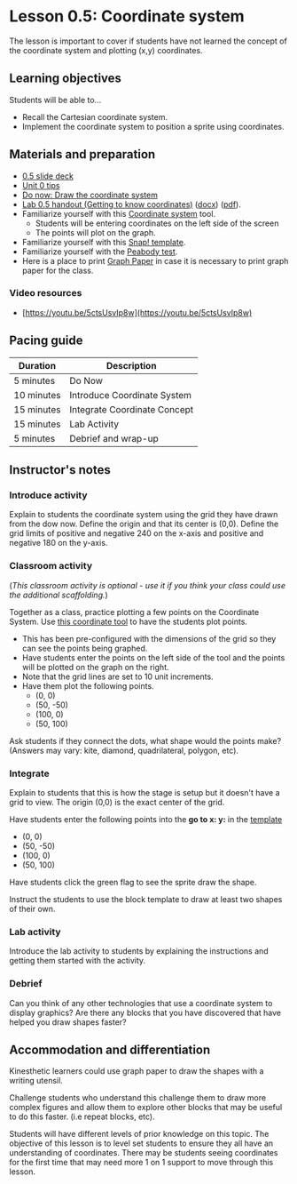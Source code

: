 # Lesson 0.5: Coordinate system

The lesson is important to cover if students have not learned the concept of the coordinate system and plotting (x,y) coordinates.

## Learning objectives

Students will be able to...

* Recall the Cartesian coordinate system.
* Implement the coordinate system to position a sprite using coordinates.

## Materials and preparation

* [0.5 slide deck](https://github.com/TEALSK12/introduction-to-computer-science/raw/master/slidedecks/TEALS%20SNAP%200.5.pptx)
* [Unit 0 tips](unit_0_tips.md)
* [Do now: Draw the coordinate system](do_now_05.md)
* [Lab 0.5 handout (Getting to know coordinates)](lab_05.md) ([docx](https://github.com/TEALSK12/introduction-to-computer-science/raw/master/Unit%200/lab_05.docx)) ([pdf](https://github.com/TEALSK12/introduction-to-computer-science/raw/master/Unit%200/lab_05.pdf)).
* Familiarize yourself with this [Coordinate system](https://www.desmos.com/calculator/ui4klsjued) tool.
  * Students will be entering coordinates on the left side of the screen
  * The points will plot on the graph.
* Familiarize yourself with this [Snap! template](https://snap.berkeley.edu/snap/snap.html#present:Username=aspiece%40gmail.com&ProjectName=Snap%20Coordinate%20System%20Intro).
* Familiarize yourself with the [Peabody test](https://snap.berkeley.edu/snap/snap.html#present:Username=aspiece%40gmail.com&ProjectName=PeabodyTest).
* Here is a place to print [Graph Paper](https://free-printable-paper.com/graph-paper/) in case it is necessary to print graph paper for the class.

### Video resources

* [https://youtu.be/5ctsUsvIp8w](https://youtu.be/5ctsUsvIp8w)

## Pacing guide

| Duration   | Description                                   |
| ---------- | --------------------------------------------- |
| 5 minutes  | Do Now |
| 10 minutes  | Introduce Coordinate System              |
| 15 minutes | Integrate Coordinate Concept |
| 15 minutes | Lab Activity |
| 5 minutes | Debrief and wrap-up                           |

## Instructor's notes

### Introduce activity

Explain to students the coordinate system using the grid they have drawn from the dow now.
Define the origin and that its center is (0,0).
Define the grid limits of positive and negative 240 on the x-axis and positive and negative 180 on the y-axis.

### Classroom activity

(_This classroom activity is optional - use it if you think your class could use the additional scaffolding._)

Together as a class, practice plotting a few points on the Coordinate System.
Use [this coordinate tool](https://www.desmos.com/calculator/ui4klsjued) to have the students plot points.

* This has been pre-configured with the dimensions of the grid so they can see the points being graphed.
* Have students enter the points on the left side of the tool and the points will be plotted on the graph on the right.
* Note that the grid lines are set to 10 unit increments.
* Have them plot the following points.
  * (0, 0)
  * (50, -50)
  * (100, 0)
  * (50, 100)

Ask students if they connect the dots, what shape would the points make? (Answers may vary: kite, diamond, quadrilateral, polygon, etc).

### Integrate

Explain to students that this is how the stage is setup but it doesn't have a grid to view.
The origin (0,0) is the exact center of the grid.

Have students enter the following points into the **go to x: y:** in the [template](https://snap.berkeley.edu/snap/snap.html#present:Username=aspiece%40gmail.com&ProjectName=Snap%20Coordinate%20System%20Intro)

* (0, 0)
* (50, -50)
* (100, 0)
* (50, 100)

Have students click the green flag to see the sprite draw the shape.

Instruct the students to use the block template to draw at least two shapes of their own.

### Lab activity

Introduce the lab activity to students by explaining the instructions and getting them started with the activity.

### Debrief

Can you think of any other technologies that use a coordinate system to display graphics?
Are there any blocks that you have discovered that have helped you draw shapes faster?

## Accommodation and differentiation

Kinesthetic learners could use graph paper to draw the shapes with a writing utensil.

Challenge students who understand this challenge them to draw more complex figures and allow them to explore other blocks that may be useful to do this faster. (i.e repeat blocks, etc).

Students will have different levels of prior knowledge on this topic. The objective of this lesson is to level set students to ensure they all have an understanding of coordinates. There may be students seeing coordinates for the first time that may need more 1 on 1 support to move through this lesson.
